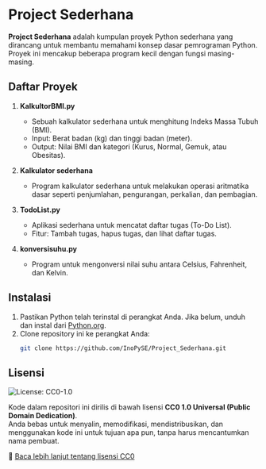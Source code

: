 # Project Sederhana

**Project Sederhana** adalah kumpulan proyek Python sederhana yang dirancang untuk membantu memahami konsep dasar pemrograman Python. Proyek ini mencakup beberapa program kecil dengan fungsi masing-masing.

## Daftar Proyek

1. **KalkultorBMI.py**
   - Sebuah kalkulator sederhana untuk menghitung Indeks Massa Tubuh (BMI).
   - Input: Berat badan (kg) dan tinggi badan (meter).
   - Output: Nilai BMI dan kategori (Kurus, Normal, Gemuk, atau Obesitas).

2. **Kalkulator sederhana**
   - Program kalkulator sederhana untuk melakukan operasi aritmatika dasar seperti penjumlahan, pengurangan, perkalian, dan pembagian.

3. **TodoList.py**
   - Aplikasi sederhana untuk mencatat daftar tugas (To-Do List).
   - Fitur: Tambah tugas, hapus tugas, dan lihat daftar tugas.

4. **konversisuhu.py**
   - Program untuk mengonversi nilai suhu antara Celsius, Fahrenheit, dan Kelvin.

## Instalasi

1. Pastikan Python telah terinstal di perangkat Anda. Jika belum, unduh dan instal dari [Python.org](https://www.python.org/downloads/).
2. Clone repository ini ke perangkat Anda:
   ```bash
   git clone https://github.com/InoPySE/Project_Sederhana.git

## Lisensi

![License: CC0-1.0](https://img.shields.io/badge/License-CC0_1.0-lightgrey.svg)

Kode dalam repositori ini dirilis di bawah lisensi **CC0 1.0 Universal (Public Domain Dedication)**.  
Anda bebas untuk menyalin, memodifikasi, mendistribusikan, dan menggunakan kode ini untuk tujuan apa pun, tanpa harus mencantumkan nama pembuat.

🔗 [Baca lebih lanjut tentang lisensi CC0](https://creativecommons.org/publicdomain/zero/1.0/)